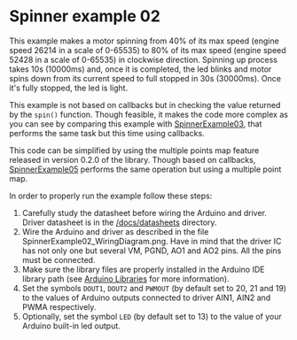 # Spinner example 02
This example makes a motor spinning from 40% of its max speed (engine speed 26214 in a scale of 0-65535) to 80% of its max speed (engine speed 52428 in a scale of 0-65535) in clockwise direction. Spinning up process takes 10s (10000ms) and, once it is completed, the led blinks and motor spins down from its current speed to full stopped in 30s (30000ms). Once it's fully stopped, the led is light.

This example is not based on callbacks but in checking the value returned by the `spin()` function. Though feasible, it makes the code more complex as you can see by comparing this example with [SpinnerExample03](https://github.com/VGavara/ArduinoTB6612FNG/tree/stable/examples/Spinner/SpinnerExample03), that performs the same task but this time using callbacks.

This code can be simplified by using the multiple points map feature released in version 0.2.0 of the library. Though based on callbacks, [SpinnerExample05](https://github.com/VGavara/ArduinoTB6612FNG/tree/stable/examples/Spinner/SpinnerExample05) performs the same operation but using a multiple point map.

In order to properly run the example follow these steps:
1. Carefully study the datasheet before wiring the Arduino and driver. Driver datasheet is in the [/docs/datasheets](https://github.com/VGavara/ArduinoTB6612FNG/tree/stable/docs/datasheets) directory.
2. Wire the Arduino and driver as described in the file SpinnerExample02_WiringDiagram.png. Have in mind that the driver IC has not only one but several VM, PGND, AO1 and AO2 pins. All the pins must be connected. 
3. Make sure the library files are properly installed in the Arduino IDE library path (see [Arduino Libraries](https://www.arduino.cc/en/Hacking/Libraries) for more information).
4. Set the symbols `DOUT1`, `DOUT2` and `PWMOUT` (by default set to 20, 21 and 19) to the values of Arduino outputs connected to driver AIN1, AIN2 and PWMA respectively.
5. Optionally, set the symbol `LED` (by default set to 13) to the value of your Arduino built-in led output.
